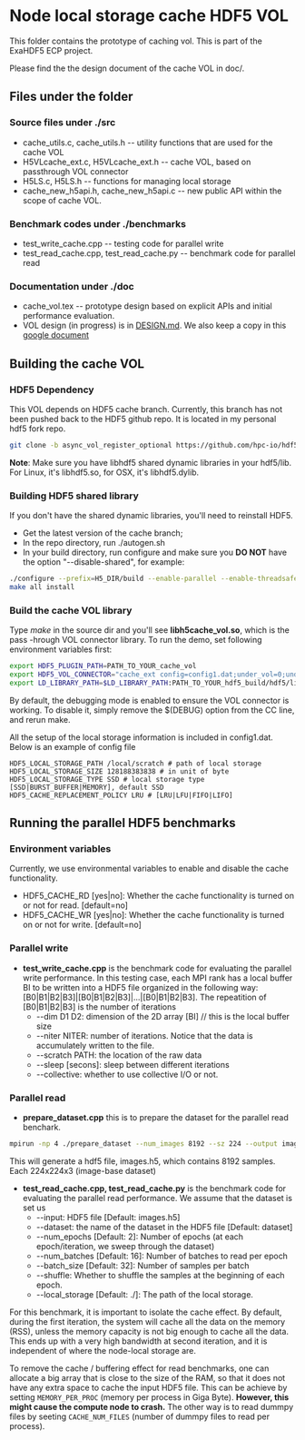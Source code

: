 # Node local storage cache HDF5 VOL

This folder contains the prototype of caching vol. This is part of the ExaHDF5 ECP project. 

Please find the the design document of the cache VOL in doc/.
## Files under the folder
### Source files under ./src
   * cache_utils.c, cache_utils.h --  utility functions that are used for the cache VOL
   * H5VLcache_ext.c, H5VLcache_ext.h -- cache VOL, based on passthrough VOL connector
   * H5LS.c, H5LS.h -- functions for managing local storage
   * cache_new_h5api.h, cache_new_h5api.c -- new public API within the scope of cache VOL. 
   
### Benchmark codes under ./benchmarks
   * test_write_cache.cpp -- testing code for parallel write
   * test_read_cache.cpp, test_read_cache.py -- benchmark code for parallel read
   
### Documentation under ./doc
   * cache_vol.tex -- prototype design based on explicit APIs and initial performance evaluation.
   * VOL design (in progress) is in [DESIGN.md](./doc/DESIGN.md). We also keep a copy in this [google document](https://docs.google.com/document/d/1j5WfMrkXJVe9mEx2kp-Yx6QeqNZNvqTERvtrOMRd-1w/edit?usp=sharing)

## Building the cache VOL

### HDF5 Dependency

This VOL depends on HDF5 cache branch. Currently, this branch has not been pushed back to the HDF5 github repo. It is located in my personal hdf5 fork repo.
```bash 
git clone -b async_vol_register_optional https://github.com/hpc-io/hdf5.git
```
**Note**: Make sure you have libhdf5 shared dynamic libraries in your hdf5/lib. For Linux, it's libhdf5.so, for OSX, it's libhdf5.dylib.

### Building HDF5 shared library
If you don't have the shared dynamic libraries, you'll need to reinstall HDF5.
- Get the latest version of the cache branch;
- In the repo directory, run ./autogen.sh
- In your build directory, run configure and make sure you **DO NOT** have the option "--disable-shared", for example:
```bash
./configure --prefix=H5_DIR/build --enable-parallel --enable-threadsafe --enable-unsupported CC=mpicc
make all install 
```

### Build the cache VOL library
Type *make* in the source dir and you'll see **libh5cache_vol.so**, which is the pass -hrough VOL connector library.
To run the demo, set following environment variables first:
```bash
export HDF5_PLUGIN_PATH=PATH_TO_YOUR_cache_vol
export HDF5_VOL_CONNECTOR="cache_ext config=config1.dat;under_vol=0;under_info={};"
export LD_LIBRARY_PATH=$LD_LIBRARY_PATH:PATH_TO_YOUR_hdf5_build/hdf5/lib:$HDF5_PLUGIN_PATH
```
By default, the debugging mode is enabled to ensure the VOL connector is working. To disable it, simply remove the $(DEBUG) option from the CC line, and rerun make. 

All the setup of the local storage information is included in config1.dat. Below is an example of config file
```
HDF5_LOCAL_STORAGE_PATH /local/scratch # path of local storage
HDF5_LOCAL_STORAGE_SIZE 128188383838 # in unit of byte
HDF5_LOCAL_STORAGE_TYPE SSD # local storage type [SSD|BURST_BUFFER|MEMORY], default SSD
HDF5_CACHE_REPLACEMENT_POLICY LRU # [LRU|LFU|FIFO|LIFO]
```

## Running the parallel HDF5 benchmarks
### Environment variables 
Currently, we use environmental variables to enable and disable the cache functionality. 
* HDF5_CACHE_RD [yes|no]: Whether the cache functionality is turned on or not for read. [default=no]
* HDF5_CACHE_WR [yes|no]: Whether the cache functionality is turned on or not for write. [default=no]

### Parallel write
* **test_write_cache.cpp** is the benchmark code for evaluating the parallel write performance. In this testing case, each MPI rank has a local
   buffer BI to be written into a HDF5 file organized in the following way: [B0|B1|B2|B3]|[B0|B1|B2|B3]|...|[B0|B1|B2|B3]. The repeatition of [B0|B1|B2|B3] is the number of iterations
   - --dim D1 D2: dimension of the 2D array [BI] // this is the local buffer size
   - --niter NITER: number of iterations. Notice that the data is accumulately written to the file. 
   - --scratch PATH: the location of the raw data
   - --sleep [secons]: sleep between different iterations
   - --collective: whether to use collective I/O or not.
   
### Parallel read
* **prepare_dataset.cpp** this is to prepare the dataset for the parallel read benchark. 
```bash
mpirun -np 4 ./prepare_dataset --num_images 8192 --sz 224 --output images.h5
```
This will generate a hdf5 file, images.h5, which contains 8192 samples. Each 224x224x3 (image-base dataset)
* **test_read_cache.cpp, test_read_cache.py** is the benchmark code for evaluating the parallel read performance. We assume that the dataset is set us 
  - --input: HDF5 file [Default: images.h5]
  - --dataset: the name of the dataset in the HDF5 file [Default: dataset]
  - --num_epochs [Default: 2]: Number of epochs (at each epoch/iteration, we sweep through the dataset)
  - --num_batches [Default: 16]: Number of batches to read per epoch
  - --batch_size [Default: 32]: Number of samples per batch
  - --shuffle: Whether to shuffle the samples at the beginning of each epoch.
  - --local_storage [Default: ./]: The path of the local storage.

For this benchmark, it is important to isolate the cache effect. By default, during the first iteration, the system will cache all the data on the memory (RSS), unless the memory capacity is not big enough to cache all the data. This ends up with a very high bandwidth at second iteration, and it is independent of where the node-local storage are.

To remove the cache / buffering effect for read benchmarks, one can allocate a big array that is close to the size of the RAM, so that it does not have any extra space to cache the input HDF5 file. This can be achieve by setting ```MEMORY_PER_PROC``` (memory per process in Giga Byte). **However, this might cause the compute node to crash.** The other way is to read dummpy files by seeting ```CACHE_NUM_FILES``` (number of dummpy files to read per process).

